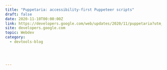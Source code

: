 ```yaml
---
title: "Puppetaria: accessibility-first Puppeteer scripts"
draft: false
date: 2020-11-10T00:00:00Z
link: https://developers.google.com/web/updates/2020/11/puppetaria?utm_medium=RSS&utm_source=hune
site: developers.google.com
topic: Webdev
category:
  - devtools-blog
  
   
  

---
```

